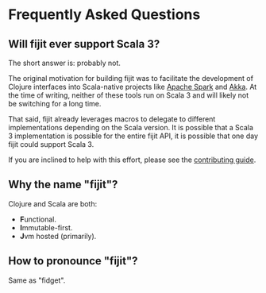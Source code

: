 # Frequently Asked Questions

## Will fijit ever support Scala 3?

The short answer is: probably not.

The original motivation for building fijit was to facilitate the development of Clojure interfaces into Scala-native
projects like [Apache Spark](https://spark.apache.org/) and [Akka](https://akka.io/). 
At the time of writing, neither of these tools run on Scala 3 and will likely not be switching for a long time. 

That said, fijit already leverages macros to delegate to different implementations depending on the Scala version.
It is possible that a Scala 3 implementation is possible for the entire fijit API, it is possible that one day fijit
could support Scala 3. 

If you are inclined to help with this effort, please see the [contributing guide](https://github.com/erp12/fijit/blob/master/CONTRIBUTING.md).

## Why the name "fijit"?

Clojure and Scala are both:

- **F**unctional.
- **I**mmutable-first.
- **J**vm hosted (primarily).

## How to pronounce "fijit"?

Same as "fidget".
